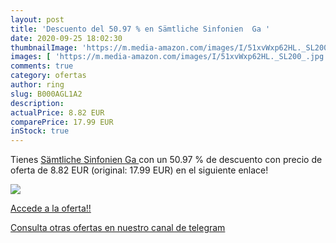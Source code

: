 ```yaml
---
layout: post
title: 'Descuento del 50.97 % en Sämtliche Sinfonien  Ga '
date: 2020-09-25 18:02:30
thumbnailImage: 'https://m.media-amazon.com/images/I/51xvWxp62HL._SL200_.jpg'
images: [ 'https://m.media-amazon.com/images/I/51xvWxp62HL._SL200_.jpg' ]
comments: true
category: ofertas
author: ring
slug: B000AGL1A2
description:
actualPrice: 8.82 EUR
comparePrice: 17.99 EUR
inStock: true
---
```


Tienes [Sämtliche Sinfonien  Ga ](https://www.amazon.com/dp/B000AGL1A2/?tag=redken08-20) con un 50.97 % de descuento con precio de oferta de 8.82 EUR (original: 17.99 EUR) en el siguiente enlace!

[![](https://m.media-amazon.com/images/I/51xvWxp62HL._SL200_.jpg)](https://www.amazon.com/dp/B000AGL1A2/?tag=redken08-20)

[Accede a la oferta!!](https://www.amazon.com/dp/B000AGL1A2/?tag=redken08-20)

[Consulta otras ofertas en nuestro canal de telegram](https://t.me/s/ofertas25)
